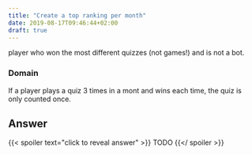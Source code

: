 ```yaml
---
title: "Create a top ranking per month"
date: 2019-08-17T09:46:44+02:00
draft: true
---
```


player who won the most different quizzes (not games!) and is not a bot. 

### Domain

If a player plays a quiz 3 times in a mont and wins each time, the quiz is only counted once.

## Answer

{{< spoiler text="click to reveal answer" >}}
TODO
{{</ spoiler >}}
